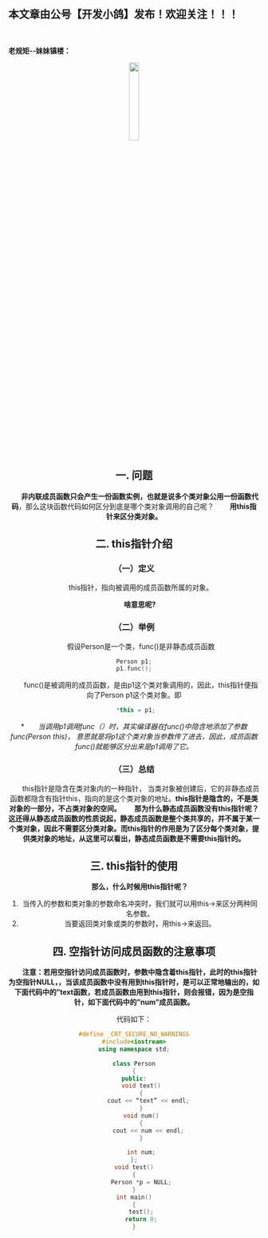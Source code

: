﻿## 本文章由公号【开发小鸽】发布！欢迎关注！！！
<br>

**老规矩--妹妹镇楼：**
<center>
<img src="https://img-blog.csdnimg.cn/20200721223424816.JPG"   width="20%">

## 一. 问题
**&nbsp;  &nbsp;  &nbsp;  &nbsp;非内联成员函数只会产生一份函数实例，也就是说多个类对象公用一份函数代码**，那么这块函数代码如何区分到底是哪个类对象调用的自己呢？
&nbsp;  &nbsp;  &nbsp;  &nbsp;**用this指针来区分类对象。**

## 二. this指针介绍
### （一）定义
&nbsp;  &nbsp;  &nbsp;  &nbsp;this指针，指向被调用的成员函数所属的对象。

**&nbsp;  &nbsp;  &nbsp;  &nbsp;啥意思呢?**
### （二）举例

&nbsp;  &nbsp;  &nbsp;  &nbsp;假设Person是一个类，func()是非静态成员函数

```cpp
Person p1;
p1.func();
```
&nbsp;  &nbsp;  &nbsp;  &nbsp;func()是被调用的成员函数，是由p1这个类对象调用的，因此，this指针便指向了Person p1这个类对象。即

```cpp
 *this = p1;
```

**&nbsp;  &nbsp;  &nbsp;  &nbsp;当调用p1调用func（）时，其实编译器在func()中隐含地添加了参数func(Person *this)， 意思就是将p1这个类对象当参数传了进去，因此，成员函数func()就能够区分出来是p1调用了它。**
### （三）总结
&nbsp;  &nbsp;  &nbsp;  &nbsp;this指针是隐含在类对象内的一种指针， 当类对象被创建后，它的非静态成员函数都隐含有指针this，指向的是这个类对象的地址。**this指针是隐含的，不是类对象的一部分，不占类对象的空间。**
**&nbsp;  &nbsp;  &nbsp;  &nbsp;那为什么静态成员函数没有this指针呢？这还得从静态成员函数的性质说起，静态成员函数是整个类共享的，并不属于某一个类对象，因此不需要区分类对象。而this指针的作用是为了区分每个类对象，提供类对象的地址，从这里可以看出，静态成员函数是不需要this指针的。**

## 三. this指针的使用
**&nbsp;  &nbsp;  &nbsp;  &nbsp;那么，什么时候用this指针呢？**
1.	当传入的参数和类对象的参数命名冲突时，我们就可以用this->来区分两种同名参数。
2.	当要返回类对象或类的参数时，用this->来返回。

## 四. 空指针访问成员函数的注意事项

**&nbsp;  &nbsp;  &nbsp;  &nbsp;注意：若用空指针访问成员函数时，参数中隐含着this指针，此时的this指针为空指针NULL，，当该成员函数中没有用到this指针时，是可以正常地输出的，如下面代码中的”text函数，若成员函数由用到this指针，则会报错，因为是空指针，如下面代码中的”num”成员函数。**

代码如下：

```cpp
#define _CRT_SECURE_NO_WARNINGS
#include<iostream>
using namespace std;

class Person
{
public:
	void text()
	{
		cout << “text” << endl;
	}
	void num()
	{
		cout << num << endl;
	}

	int num;
};
void test()
{
	Person *p = NULL;
}
int main()
{
	test();
	return 0;
}
```



